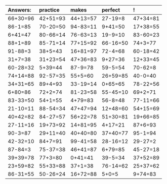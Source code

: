 | Answers: | practice | makes | perfect | ! |
| :--- | :--- | :--- | :--- | :--- |
| 66+30=96 | 42+51=93 | 44+13=57 | 27-19=8 | 47+34=81 | 
| 86-1=85 | 70-20=50 | 94-83=11 | 9+41=50 | 17+38=55 | 
| 6+41=47 | 80-66=14 | 76-63=13 | 19-9=10 | 83-60=23 | 
| 88+1=89 | 85-71=14 | 77+15=92 | 66-16=50 | 74+3=77 | 
| 91-88=3 | 38+5=43 | 16+81=97 | 72-4=68 | 60-18=42 | 
| 31+7=38 | 31+23=54 | 47+36=83 | 9+27=36 | 12+33=45 | 
| 60-28=32 | 5+39=44 | 87-9=78 | 59-5=54 | 70-62=8 | 
| 74+14=88 | 92-57=35 | 55+5=60 | 26+59=85 | 40-0=40 | 
| 34+31=65 | 89+4=93 | 33-19=14 | 0+65=65 | 78-22=56 | 
| 6+80=86 | 72+2=74 | 81-23=58 | 55-45=10 | 69+2=71 | 
| 83-33=50 | 54+1=55 | 4+79=83 | 56-8=48 | 77-11=66 | 
| 21-10=11 | 88-54=34 | 47+47=94 | 12+48=60 | 54+15=69 | 
| 40+42=82 | 84-27=57 | 56+22=78 | 51+30=81 | 19+66=85 | 
| 27-11=16 | 19+73=92 | 14+81=95 | 4+17=21 | 87+6=93 | 
| 90-3=87 | 29+11=40 | 40+40=80 | 37+40=77 | 95-1=94 | 
| 42-32=10 | 84+7=91 | 99-41=58 | 28-16=12 | 29-27=2 | 
| 87-84=3 | 75-37=38 | 46+41=87 | 6+79=85 | 45-27=18 | 
| 39+39=78 | 77+3=80 | 0+41=41 | 39-5=34 | 37+52=89 | 
| 23+59=82 | 55+33=88 | 37+1=38 | 76-14=62 | 25+37=62 | 
| 86-31=55 | 50-26=24 | 16+72=88 | 5+0=5 | 9+74=83 | 

